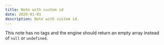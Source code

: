 ```yaml
---
title: Note with custom id
date: 2020-01-01
description: Note with custom id.
---
```


This note has no tags and the engine should return an empty array instead of `null` or `undefined`.
